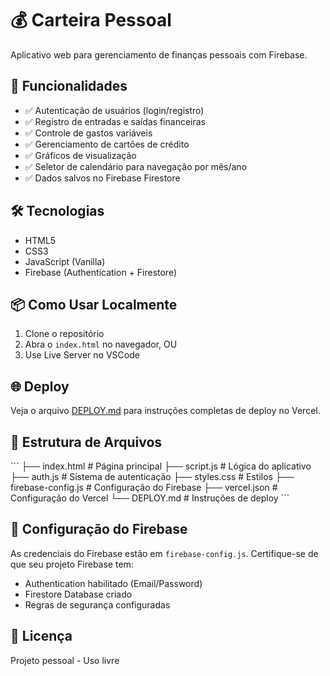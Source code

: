 # 💰 Carteira Pessoal

Aplicativo web para gerenciamento de finanças pessoais com Firebase.

## 🚀 Funcionalidades

- ✅ Autenticação de usuários (login/registro)
- ✅ Registro de entradas e saídas financeiras
- ✅ Controle de gastos variáveis
- ✅ Gerenciamento de cartões de crédito
- ✅ Gráficos de visualização
- ✅ Seletor de calendário para navegação por mês/ano
- ✅ Dados salvos no Firebase Firestore

## 🛠️ Tecnologias

- HTML5
- CSS3
- JavaScript (Vanilla)
- Firebase (Authentication + Firestore)

## 📦 Como Usar Localmente

1. Clone o repositório
2. Abra o `index.html` no navegador, OU
3. Use Live Server no VSCode

## 🌐 Deploy

Veja o arquivo [DEPLOY.md](DEPLOY.md) para instruções completas de deploy no Vercel.

## 📝 Estrutura de Arquivos

\`\`\`
├── index.html          # Página principal
├── script.js           # Lógica do aplicativo
├── auth.js             # Sistema de autenticação
├── styles.css          # Estilos
├── firebase-config.js  # Configuração do Firebase
├── vercel.json         # Configuração do Vercel
└── DEPLOY.md           # Instruções de deploy
\`\`\`

## 🔐 Configuração do Firebase

As credenciais do Firebase estão em `firebase-config.js`. Certifique-se de que seu projeto Firebase tem:

- Authentication habilitado (Email/Password)
- Firestore Database criado
- Regras de segurança configuradas

## 📄 Licença

Projeto pessoal - Uso livre
